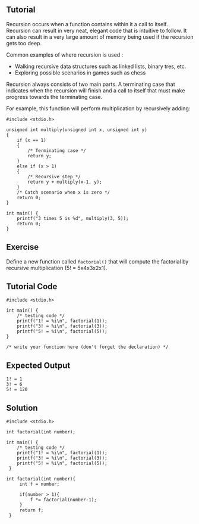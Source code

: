 Tutorial
--------
 
Recursion occurs when a function contains within it a call to itself. Recursion can result in very neat, elegant code that is intuitive to follow. It can also result in a very large amount of memory being used if the recursion gets too deep.
 
Common examples of where recursion is used :
 
* Walking recursive data structures such as linked lists, binary tres, etc.
* Exploring possible scenarios in games such as chess
 
Recursion always consists of two main parts. A terminating case that indicates when the recursion will finish and a call to itself that must make progress towards the terminating case.
 
For example, this function will perform multiplication by recursively adding:

    #include <stdio.h>
    
    unsigned int multiply(unsigned int x, unsigned int y)
    {
        if (x == 1)
        {
            /* Terminating case */
            return y;
        }
        else if (x > 1)
        {
            /* Recursive step */
            return y + multiply(x-1, y);
        }
        /* Catch scenario when x is zero */
        return 0;
    }
    
    int main() {
        printf("3 times 5 is %d", multiply(3, 5));
        return 0;
    }
 
Exercise
--------
 
Define a new function called `factorial()` that will compute the factorial by recursive multiplication (5! = 5x4x3x2x1).
 
Tutorial Code
-------------

    #include <stdio.h>
    
    int main() {
        /* testing code */
        printf("1! = %i\n", factorial(1));
        printf("3! = %i\n", factorial(3));
        printf("5! = %i\n", factorial(5));
    }
    
    /* write your function here (don't forget the declaration) */

Expected Output
---------------

    1! = 1
    3! = 6
    5! = 120

Solution
--------

    #include <stdio.h>
    
    int factorial(int number);

    int main() {
        /* testing code */
        printf("1! = %i\n", factorial(1));
        printf("3! = %i\n", factorial(3));
        printf("5! = %i\n", factorial(5));
     }
     
    int factorial(int number){
         int f = number;
         
         if(number > 1){
             f *= factorial(number-1);
         }
         return f;
     }
